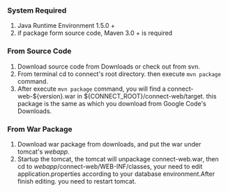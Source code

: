 ### System Required ###
  1. Java Runtime Environment 1.5.0 +
  1. if package form source code, Maven 3.0 + is required

### From Source Code ###
  1. Download source code from Downloads or check out from svn.
  1. From terminal cd to connect's root directory. then execute `mvn package` command.
  1. After execute `mvn package` command, you will find a connect-web-${version}.war in ${CONNECT\_ROOT}/connect-web/target. this package is the same as which you download from Google Code's Downloads.


### From War Package ###
  1. Download war package from downloads, and put the war under tomcat's _webapp_.
  1. Startup the tomcat, the tomcat will unpackage connect-web.war, then cd to _webapp_/connect-web/WEB-INF/classes, your need to edit application.properties according to your database environment.After finish editing. you need to restart tomcat.